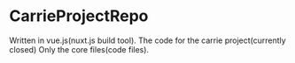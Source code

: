 # CarrieProjectRepo
Written in vue.js(nuxt.js build tool).
The code for the carrie project(currently closed)
Only the core files(code files).
